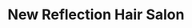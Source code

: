 ---
title: "New Reflection Hair Salon"
url: /chicago/new-reflection-hair-salon/
shop: hairdresser
---